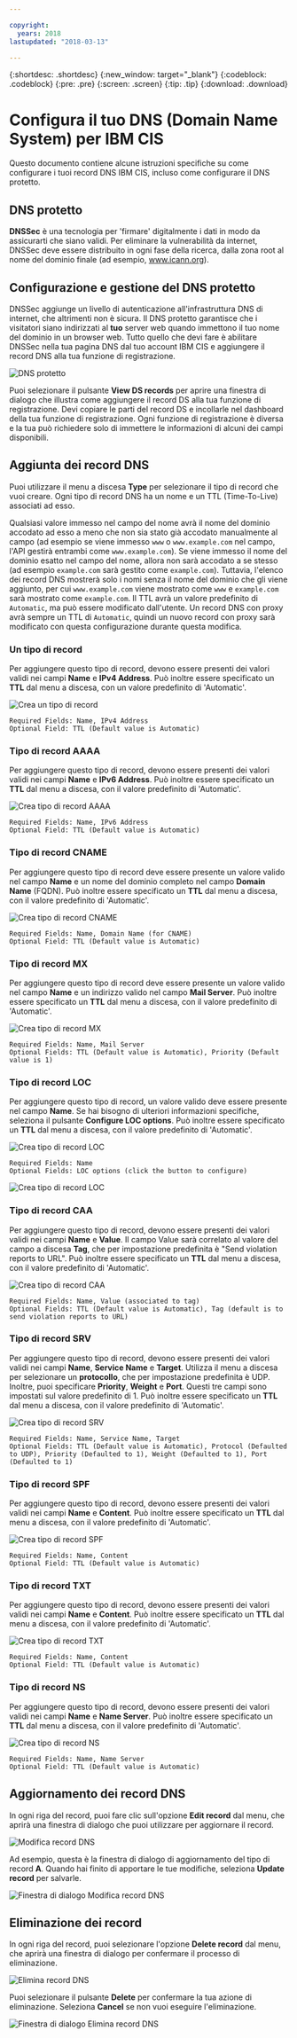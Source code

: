 ```yaml
---

copyright:
  years: 2018
lastupdated: "2018-03-13"

---
```


{:shortdesc: .shortdesc}
{:new_window: target="_blank"}
{:codeblock: .codeblock}
{:pre: .pre}
{:screen: .screen}
{:tip: .tip}
{:download: .download}

# Configura il tuo DNS (Domain Name System) per IBM CIS

Questo documento contiene alcune istruzioni specifiche su come configurare i tuoi record DNS IBM CIS, incluso come configurare il DNS protetto.

## DNS protetto

**DNSSec** è una tecnologia per 'firmare' digitalmente i dati in modo da assicurarti che siano validi. Per eliminare la vulnerabilità da internet, DNSSec deve essere distribuito in ogni fase della ricerca, dalla zona root al nome del dominio finale (ad esempio, www.icann.org).

## Configurazione e gestione del DNS protetto 

DNSSec aggiunge un livello di autenticazione all'infrastruttura DNS di internet, che altrimenti non è sicura. Il DNS protetto garantisce che i visitatori siano indirizzati al **tuo** server web quando immettono il tuo nome del dominio in un browser web.  Tutto quello che devi fare è abilitare DNSSec nella tua pagina DNS dal tuo account IBM CIS e aggiungere il record DNS alla tua funzione di registrazione.

![DNS protetto](images/dns/secure-dns.png)

Puoi selezionare il pulsante **View DS records** per aprire una finestra di dialogo che illustra come aggiungere il record DS alla tua funzione di registrazione. Devi copiare le parti del record DS e incollarle nel dashboard della tua funzione di registrazione. Ogni funzione di registrazione è diversa e la tua può richiedere solo di immettere le informazioni di alcuni dei campi disponibili.

## Aggiunta dei record DNS

Puoi utilizzare il menu a discesa **Type** per selezionare il tipo di record che vuoi creare. Ogni tipo di record DNS ha un nome e un TTL (Time-To-Live) associati ad esso. 

Qualsiasi valore immesso nel campo del nome avrà il nome del dominio accodato ad esso a meno che non sia stato già accodato manualmente al campo (ad esempio se viene immesso `www` o `www.example.com` nel campo, l'API gestirà entrambi come `www.example.com`). Se viene immesso il nome del dominio esatto nel campo del nome, allora non sarà accodato a se stesso (ad esempio `example.com` sarà gestito come `example.com`). Tuttavia, l'elenco dei record DNS mostrerà solo i nomi senza il nome del dominio che gli viene aggiunto, per cui `www.example.com` viene mostrato come `www` e `example.com` sarà mostrato come `example.com`. Il TTL avrà un valore predefinito di `Automatic`, ma può essere modificato dall'utente. Un record DNS con proxy avrà sempre un TTL di `Automatic`, quindi un nuovo record con proxy sarà modificato con questa configurazione durante questa modifica.

### Un tipo di record

Per aggiungere questo tipo di record, devono essere presenti dei valori validi nei campi **Name** e **IPv4 Address**. Può inoltre essere specificato un **TTL** dal menu a discesa, con un valore predefinito di 'Automatic'.

![Crea un tipo di record](images/dns/create-a-type-record.png)

    Required Fields: Name, IPv4 Address
    Optional Field: TTL (Default value is Automatic)

### Tipo di record AAAA

Per aggiungere questo tipo di record, devono essere presenti dei valori validi nei campi **Name** e **IPv6 Address**. Può inoltre essere specificato un **TTL** dal menu a discesa, con il valore predefinito di 'Automatic'.

![Crea tipo di record AAAA](images/dns/create-aaaa-type-record.png)

    Required Fields: Name, IPv6 Address
    Optional Field: TTL (Default value is Automatic)

### Tipo di record CNAME

Per aggiungere questo tipo di record deve essere presente un valore valido nel campo **Name** e un nome del dominio completo nel campo **Domain Name** (FQDN). Può inoltre essere specificato un **TTL** dal menu a discesa, con il valore predefinito di 'Automatic'.


![Crea tipo di record CNAME](images/dns/create-cname-type-record.png)

    Required Fields: Name, Domain Name (for CNAME)
    Optional Field: TTL (Default value is Automatic)


### Tipo di record MX

Per aggiungere questo tipo di record deve essere presente un valore valido nel campo **Name** e un indirizzo valido nel campo **Mail Server**. Può inoltre essere specificato un **TTL** dal menu a discesa, con il valore predefinito di 'Automatic'.

![Crea tipo di record MX](images/dns/create-mx-type-record.png)

    Required Fields: Name, Mail Server
    Optional Fields: TTL (Default value is Automatic), Priority (Default value is 1)

### Tipo di record LOC

Per aggiungere questo tipo di record, un valore valido deve essere presente nel campo **Name**. Se hai bisogno di ulteriori informazioni specifiche, seleziona il pulsante **Configure LOC options**. Può inoltre essere specificato un **TTL** dal menu a discesa, con il valore predefinito di 'Automatic'.

![Crea tipo di record LOC](images/dns/create-loc-type-record-1.png)

    Required Fields: Name
    Optional Fields: LOC options (click the button to configure)

![Crea tipo di record LOC](images/dns/create-loc-type-record-2.png)

### Tipo di record CAA

Per aggiungere questo tipo di record, devono essere presenti dei valori validi nei campi **Name** e **Value**. Il campo Value sarà correlato al valore del campo a discesa **Tag**, che per impostazione predefinita è "Send violation reports to URL". Può inoltre essere specificato un **TTL** dal menu a discesa, con il valore predefinito di 'Automatic'. 

![Crea tipo di record CAA](images/dns/create-caa-type-record.png)

    Required Fields: Name, Value (associated to tag)
    Optional Fields: TTL (Default value is Automatic), Tag (default is to send violation reports to URL)

### Tipo di record SRV

Per aggiungere questo tipo di record, devono essere presenti dei valori validi nei campi **Name**, **Service Name** e **Target**. Utilizza il menu a discesa per selezionare un **protocollo**, che per impostazione predefinita è UDP. Inoltre, puoi specificare **Priority**, **Weight** e **Port**. Questi tre campi sono impostati sul valore predefinito di 1. Può inoltre essere specificato un **TTL** dal menu a discesa, con il valore predefinito di 'Automatic'.

![Crea tipo di record SRV](images/dns/create-srv-type-record.png)

    Required Fields: Name, Service Name, Target
    Optional Fields: TTL (Default value is Automatic), Protocol (Defaulted to UDP), Priority (Defaulted to 1), Weight (Defaulted to 1), Port (Defaulted to 1)

### Tipo di record SPF

Per aggiungere questo tipo di record, devono essere presenti dei valori validi nei campi **Name** e **Content**. Può inoltre essere specificato un **TTL** dal menu a discesa, con il valore predefinito di 'Automatic'.

![Crea tipo di record SPF](images/dns/create-spf-type-record.png)

    Required Fields: Name, Content
    Optional Field: TTL (Default value is Automatic)

### Tipo di record TXT

Per aggiungere questo tipo di record, devono essere presenti dei valori validi nei campi **Name** e **Content**. Può inoltre essere specificato un **TTL** dal menu a discesa, con il valore predefinito di 'Automatic'.

![Crea tipo di record TXT](images/dns/create-txt-type-record.png)

    Required Fields: Name, Content
    Optional Field: TTL (Default value is Automatic)

### Tipo di record NS

Per aggiungere questo tipo di record, devono essere presenti dei valori validi nei campi **Name** e **Name Server**. Può inoltre essere specificato un **TTL** dal menu a discesa, con il valore predefinito di 'Automatic'.

![Crea tipo di record NS](images/dns/create-ns-type-record.png)

    Required Fields: Name, Name Server
    Optional Field: TTL (Default value is Automatic)

## Aggiornamento dei record DNS

In ogni riga del record, puoi fare clic sull'opzione **Edit record** dal menu, che aprirà una finestra di dialogo che puoi utilizzare per aggiornare il record.

![Modifica record DNS](images/dns/edit-dns-record.png)

Ad esempio, questa è la finestra di dialogo di aggiornamento del tipo di record **A**. Quando hai finito di apportare le tue modifiche, seleziona **Update record** per salvarle.

![Finestra di dialogo Modifica record DNS](images/dns/update-dns-dialog.png)

## Eliminazione dei record

In ogni riga del record, puoi selezionare l'opzione **Delete record** dal menu, che aprirà una finestra di dialogo per confermare il processo di eliminazione.

![Elimina record DNS](images/dns/delete-record.png)

Puoi selezionare il pulsante **Delete** per confermare la tua azione di eliminazione. Seleziona **Cancel** se non vuoi eseguire l'eliminazione.

![Finestra di dialogo Elimina record DNS](images/dns/delete-record-dialog.png)
